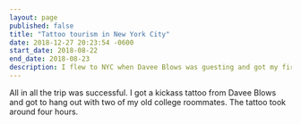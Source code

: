```yaml
---
layout: page
published: false
title: "Tattoo tourism in New York City"
date: 2018-12-27 20:23:54 -0600
start_date: 2018-08-22
end_date: 2018-08-23
description: I flew to NYC when Davee Blows was guesting and got my first tattoo. I stayed with an old college roommate and was able to visit with another.
---
```


All in all the trip was successful. I got a kickass tattoo from Davee Blows and got to hang out with two of my old college roommates. The tattoo took around four hours.
